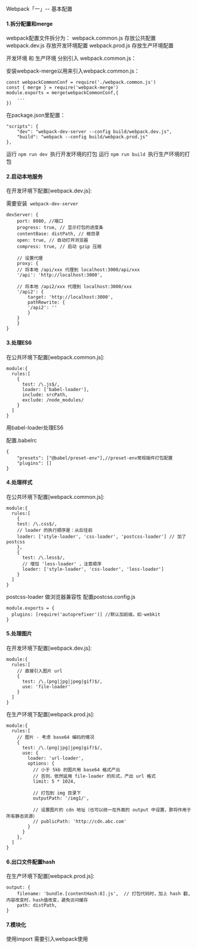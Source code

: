 Webpack「一」-- 基本配置

#### 1.拆分配置和merge
webpack配置文件拆分为：
webpack.common.js 存放公共配置
webpack.dev.js 存放开发环境配置
webpack.prod.js 存放生产环境配置

开发环境 和 生产环境 分别引入 webpack.common.js：

安装webpack-merge以用来引入webpack.common.js：
```
const webpackCommonConf = require('./webpack.common.js')
const { merge } = require('webpack-merge')
module.exports = merge(webpackCommonConf,{
    ...
})
```

在package.json里配置：

```
"scripts": {
    "dev": "webpack-dev-server --config build/webpack.dev.js",
    "build": "webpack --config build/webpack.prod.js"
},
```

运行 `npm run dev `执行开发环境的打包
运行 `npm run build `执行生产环境的打包


#### 2.启动本地服务
在开发环境下配置[webpack.dev.js]:

需要安装  `webpack-dev-server`

```
devServer: {
    port: 8080, //端口
    progress: true, // 显示打包的进度条
    contentBase: distPath, // 根目录
    open: true, // 自动打开浏览器
    compress: true, // 启动 gzip 压缩

    // 设置代理 
    proxy: {
    // 将本地 /api/xxx 代理到 localhost:3000/api/xxx
    '/api': 'http://localhost:3000',

    // 将本地 /api2/xxx 代理到 localhost:3000/xxx
    '/api2': {
        target: 'http://localhost:3000',
        pathRewrite: {
        '/api2': ''
        }
    }
    }
}
```

#### 3.处理ES6
在公共环境下配置[webpack.common.js]:

```
module:{
  rules:[
    {
      test: /\.js$/,
      loader: ['babel-loader'],
      include: srcPath,
      exclude: /node_modules/
    }
  ]
}
```
用babel-loader处理ES6

配置.babelrc
```
{
    "presets": ["@babel/preset-env"],//preset-env常规插件打包配置
    "plugins": []
}
```

#### 4.处理样式
在公共环境下配置[webpack.common.js]:

```
module:{
  rules:[
    {
    test: /\.css$/,
    // loader 的执行顺序是：从后往前
    loader: ['style-loader', 'css-loader', 'postcss-loader'] // 加了 postcss
    },
    {
      test: /\.less$/,
      // 增加 'less-loader' ，注意顺序
      loader: ['style-loader', 'css-loader', 'less-loader']
    }
  ]
}
```
postcss-loader 做浏览器兼容性
配置postcss.config.js
```
module.exports = {
  plugins: [require('autoprefixer')] //默认加前缀，如-webkit
}
```

#### 5.处理图片
在开发环境下配置[webpack.dev.js]:
```
module:{
  rules:[
    // 直接引入图片 url
    {
      test: /\.(png|jpg|jpeg|gif)$/,
      use: 'file-loader'
    }
  ]
}
```

在生产环境下配置[webpack.prod.js]:
```
module:{
  rules:[
    // 图片 - 考虑 base64 编码的情况
    {
      test: /\.(png|jpg|jpeg|gif)$/,
      use: {
        loader: 'url-loader',
        options: {
          // 小于 5kb 的图片用 base64 格式产出
          // 否则，依然延用 file-loader 的形式，产出 url 格式
          limit: 5 * 1024,

          // 打包到 img 目录下
          outputPath: '/img1/',

          // 设置图片的 cdn 地址（也可以统一在外面的 output 中设置，那将作用于所有静态资源）
          // publicPath: 'http://cdn.abc.com'
        }
      }
    },
  ]
}
```
#### 6.出口文件配置hash

在生产环境下配置[webpack.prod.js]:

```
output: {
    filename: 'bundle.[contentHash:8].js',  // 打包代码时，加上 hash 戳,内容改变时，hash值改变，避免访问缓存
    path: distPath,
}
```

#### 7.模块化

使用import 需要引入webpack使用


